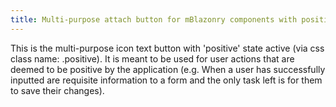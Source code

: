 ```yaml
---
title: Multi-purpose attach button for mBlazonry components with positive state active
---
```


This is the multi-purpose icon text button with 'positive' state active (via css class name: .positive). It is meant to be used for user actions that are deemed to be positive by the application (e.g. When a user has successfully inputted are requisite information to a form and the only task left is for them to save their changes).